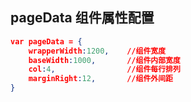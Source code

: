 ## pageData 组件属性配置
```json
var pageData = {
	wrapperWidth:1200,    //组件宽度
	baseWidth:1000,       //组件内部宽度
	col:4,                //组件每行排列
	marginRight:12,       //组件外间距
}
```
